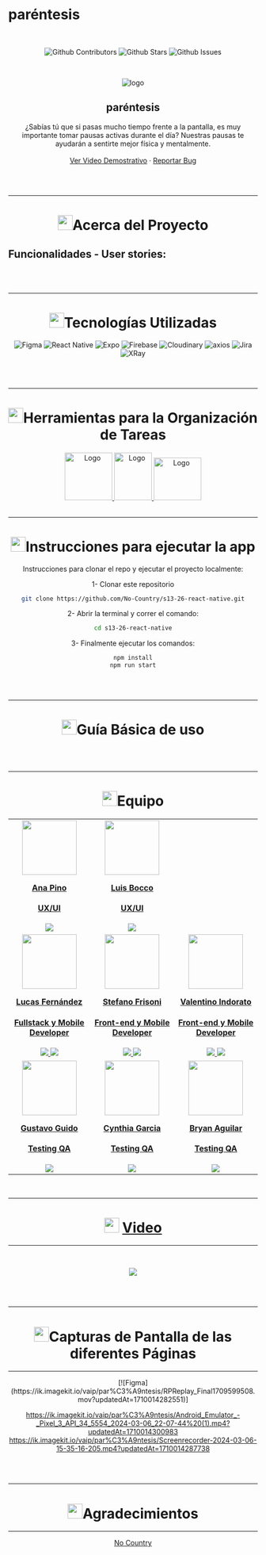 # paréntesis

<!-- add image by url -->
<br />

<div align="center">

![Github Contributors](https://img.shields.io/github/contributors/No-Country/s13-26-react-native)
![Github Stars](https://img.shields.io/github/stars/No-Country/s13-26-react-native)
![Github Issues](https://img.shields.io/github/issues-raw/No-Country/s13-26-react-native)


<br />
<div align="center">

  ![logo](https://ik.imagekit.io/vaip/par%C3%A9ntesis/par%C3%A9ntesisImg.png?updatedAt=1710011167571)

<h2 align="center">paréntesis</h2>

  <p align=center">
  ¿Sabías tú que si pasas mucho tiempo frente a la pantalla, es muy importante tomar pausas activas durante el día?
  Nuestras pausas te ayudarán a sentirte mejor física y mentalmente.
    <br />
    <br />
    <a href="" target="_blank">Ver Video Demostrativo</a>
    ·
    <a href="https://github.com/No-Country/s13-26-react-native/issues" target="_blank">Reportar Bug</a>
  </p>
</div>

<br>
<br>
<hr>
<h1 align="center"> 
<img src="https://media2.giphy.com/media/4ZrRpqbSaWoyZYRoCd/giphy.gif" width="30px">Acerca del Proyecto
</h1>


<h2 align='left'>Funcionalidades - User stories:</h2>


<br>
<br>
<hr>
<h1 align="center"> 
<img src="https://media0.giphy.com/media/uhQuegHFqkVYuFMXMQ/giphy.gif" width="30px">Tecnologías Utilizadas
</h1>

![Figma](https://img.shields.io/static/v1?style=for-the-badge&message=Figma&color=4169E1&logo=Figma&logoColor=fff&label=)
![React Native](https://img.shields.io/badge/react_native-%2320232a.svg?style=for-the-badge&logo=react&logoColor=FFFFFF&label=)
![Expo](https://img.shields.io/static/v1?style=for-the-badge&message=Expo&color=339933&logo=Expo&logoColor=FFFFFF&label=)
![Firebase](https://img.shields.io/static/v1?style=for-the-badge&message=Firebase&color=4169E1&logo=Firebase&logoColor=FFFFFF&label=)
![Cloudinary](https://img.shields.io/static/v1?style=for-the-badge&message=Cloudinary&color=4169E1&logo=Cloudinary&logoColor=FFFFFF&label=)
![axios](https://img.shields.io/static/v1?style=for-the-badge&message=axios&color=008CDD&logo=axios&logoColor=FFFFFF&label=)
![Jira](https://img.shields.io/badge/jira-%230A0FFF.svg?style=for-the-badge&logo=jira&logoColor=white)
![XRay](https://img.shields.io/badge/XRay-%230A0FFF.svg?style=for-the-badge&logo=XRay&logoColor=white)

<br>
<br>
<hr>
<h1 align="center"> 
<img src="https://media2.giphy.com/media/Lqo3UBlXeHwZDoebKX/giphy.gif" width="30px">Herramientas para la Organización de Tareas
</h1>

<a href="https://trello.com/b/Q0G3my8O/sb-klinika" target="_blank">
  <img src="https://cdn.jsdelivr.net/gh/devicons/devicon/icons/trello/trello-plain-wordmark.svg" alt="Logo" width="96" height="96">
</a>

<a href="https://www.nocountry.tech/" target="_blank">
  <img src="https://cdn.jsdelivr.net/gh/devicons/devicon/icons/slack/slack-original.svg" alt="Logo" width="76" height="96">
</a>

<a href="https://discord.gg/Zj2GmPwg" target="_blank">
  <img src="https://img.icons8.com/color/480/discord-new-logo.png" alt="Logo" width="96" height="86">
</a>


<br>
<br>
<hr>
<h1 align="center"> 
<img src="https://media1.giphy.com/media/QvpqIQAAl66EfoTJj8/giphy.gif" width="30px">Instrucciones para ejecutar la app
</h1>

Instrucciones para clonar el repo y ejecutar el proyecto localmente: 

1- Clonar este repositorio
   ```sh
   git clone https://github.com/No-Country/s13-26-react-native.git
   ```

2- Abrir la terminal y correr el comando:
  ```sh
  cd s13-26-react-native
  ```
3- Finalmente ejecutar los comandos:
  ```sh
  npm install
  npm run start
  ```

<br>
<br>
<hr>
<h1 align="center"> 
<img src="https://media4.giphy.com/media/v1.Y2lkPTc5MGI3NjExN2lvcWx2Ynpia3BjYnk3Yzlvdmw1cnBjdHI3cm5uY3QzenM1enNibiZlcD12MV9pbnRlcm5hbF9naWZfYnlfaWQmY3Q9cw/igPDtkfSJZMFwE0LP8/giphy.gif" width="30px">Guía Básica de uso
</h1>



<br>
<br>

<hr>
<h1 align="center"> 
<img src="https://media1.giphy.com/media/gF2m2JOyGReppog8hU/giphy.gif" width="30px">Equipo
</h1>

<table>
<tr>
    <td>
      <div align="center">
        <a href="https://www.linkedin.com/in/maria-paz-kitroser-6362b029/" target="_blank" rel="author">
          <img width="110" src="https://media.licdn.com/dms/image/D4E35AQGsVA_UZynihw/profile-framedphoto-shrink_800_800/0/1693170770028?e=1710619200&v=beta&t=eQkjzwpzkHvheoXD4mgnmj6ETmKC9rDpMBTiRBiLP5w"/>
        </a>
        <a href="https://www.linkedin.com/in/anapinamore/" target="_blank" rel="author">
          <h4 style="margin-top: 1rem;">Ana Pino</h4>
          <h4 style="margin-top: 1rem;">UX/UI</h4>
        </a>
        <a href="https://www.linkedin.com/in/anapinamore/" target="_blank">
          <img src="https://img.shields.io/badge/linkedin%20-%230077B5.svg?&style=for-the-badge&logo=linkedin&logoColor=white"/>
        </a>
      </div>
    </td>
    <td>
      <div align="center">
        <a href="https://www.linkedin.com/in/luisboccoux/" target="_blank" rel="author">
          <img width="110" src="https://media.licdn.com/dms/image/D4D35AQG402tlmfXxug/profile-framedphoto-shrink_800_800/0/1666380104396?e=1710622800&v=beta&t=y3jkBP6VTHJ1lQMzzWvQ9OLU7pt_BDgVG8sinvIwvQ8"/>
        </a>
        <a href="https://www.linkedin.com/in/luisboccoux/" target="_blank" rel="author">
          <h4 style="margin-top: 1rem;">Luis Bocco</h4>
          <h4 style="margin-top: 1rem;">UX/UI</h4>
        </a>
        <a href="https://www.linkedin.com/in/luisboccoux/" target="_blank">
          <img src="https://img.shields.io/badge/linkedin%20-%230077B5.svg?&style=for-the-badge&logo=linkedin&logoColor=white"/>
        </a>
      </div>
    </td>
    </tr> 
    <tr>
    <td>
      <div align="center">
        <a href="https://github.com/lucasferdal" target="_blank" rel="author">
          <img width="110" src="https://media.licdn.com/dms/image/D4D03AQE212QsbF-Y0A/profile-displayphoto-shrink_800_800/0/1665362296944?e=1715212800&v=beta&t=GJfS_o1_GwrKnXGlLnwRxQmsME1Pj6N80jCgTkQf1KY"/>
        </a>
        <a href="https://github.com/lucasferdal" target="_blank" rel="author">
          <h4 style="margin-top: 1rem;">Lucas Fernández</h4>
          <h4 style="margin-top: 1rem;">Fullstack y Mobile Developer</h4>
        </a>
        <a href="https://github.com/lucasferdal" target="_blank">
          <img src="https://img.shields.io/static/v1?style=for-the-badge&message=GitHub&color=172B4D&logo=GitHub&logoColor=FFFFFF&label="/>
        </a>
        <a href="https://www.linkedin.com/in/lucas-fern%C3%A1ndez-137186243/" target="_blank">
          <img src="https://img.shields.io/badge/linkedin%20-%230077B5.svg?&style=for-the-badge&logo=linkedin&logoColor=white"/>
        </a>
      </div>
    </td>
    <td>
      <div align="center">
        <a href="https://www.linkedin.com/in/stefanofrisoni/" target="_blank" rel="author">
          <img width="110" src="https://avatars.githubusercontent.com/u/114129849?v=4"/>
        </a>
        <a href="https://github.com/fanofrisoni" target="_blank" rel="author">
          <h4 style="margin-top: 1rem;">Stefano Frisoni </h4>
          <h4 style="margin-top: 1rem;">Front-end y Mobile Developer</h4>
        </a>
        <a href="https://github.com/fanofrisoni" target="_blank">
          <img src="https://img.shields.io/static/v1?style=for-the-badge&message=GitHub&color=172B4D&logo=GitHub&logoColor=FFFFFF&label="/>
        </a>
        <a href="https://www.linkedin.com/in/stefanofrisoni/" target="_blank">
          <img src="https://img.shields.io/badge/linkedin%20-%230077B5.svg?&style=for-the-badge&logo=linkedin&logoColor=white"/>
        </a>
      </div>
    </td>
    <td>
      <div align="center">
        <a href="https://ar.linkedin.com/in/valentino-indorato" target="_blank" rel="author">
          <img width="110" src="https://media.licdn.com/dms/image/D4D03AQFO_xIBwippuw/profile-displayphoto-shrink_800_800/0/1696368972194?e=1715212800&v=beta&t=u-glF2v9ITTCOtN7YWq4Va3OXsO66qGAS-84T27PCM8"/>
        </a>
        <a href="https://github.com/ValentinoIndorato" target="_blank" rel="author">
          <h4 style="margin-top: 1rem;">Valentino Indorato</h4>
          <h4 style="margin-top: 1rem;">Front-end y Mobile Developer</h4>
        </a>
        <a href="https://github.com/ValentinoIndorato" target="_blank">
          <img src="https://img.shields.io/static/v1?style=for-the-badge&message=GitHub&color=172B4D&logo=GitHub&logoColor=FFFFFF&label="/>
        </a>
        <a href="https://ar.linkedin.com/in/valentino-indorato" target="_blank">
          <img src="https://img.shields.io/badge/linkedin%20-%230077B5.svg?&style=for-the-badge&logo=linkedin&logoColor=white"/>
        </a>
      </div>
    </td>        
   </tr>
    <tr>
    <td>
      <div align="center">
        <a href="https://www.linkedin.com/in/gustavo-guido-ab604812b/" target="_blank" rel="author">
          <img width="110" src="https://media.licdn.com/dms/image/C4E03AQEU0rgooBod4Q/profile-displayphoto-shrink_800_800/0/1535927224757?e=1715212800&v=beta&t=CYi0a0fXejfpPmOWHU79mCH9ddwXQP_zal5d-lbsHTU"/>
        </a>
        <a href="https://www.linkedin.com/in/gustavo-guido-ab604812b/" target="_blank" rel="author">
          <h4 style="margin-top: 1rem;">Gustavo Guido</h4>
          <h4 style="margin-top: 1rem;">Testing QA
</h4>
        </a>       
        <a href="https://www.linkedin.com/in/gustavo-guido-ab604812b/" target="_blank">
          <img src="https://img.shields.io/badge/linkedin%20-%230077B5.svg?&style=for-the-badge&logo=linkedin&logoColor=white"/>
        </a>
      </div>
    </td>
    <td>
      <div align="center">
        <a href="https://www.linkedin.com/in/cynthia-garciaok/" target="_blank" rel="author">
          <img width="110" src="https://media.licdn.com/dms/image/D5603AQGji5lqYW2uiw/profile-displayphoto-shrink_800_800/0/1700623483152?e=1715212800&v=beta&t=cT97xhzNYDLl0zMkEL7loYNsNJbOufF3vvzKE6kXz5Q"/>
        </a>
        <a href="https://www.linkedin.com/in/cynthia-garciaok/" target="_blank" rel="author">
          <h4 style="margin-top: 1rem;">Cynthia Garcia</h4>
          <h4 style="margin-top: 1rem;">Testing QA
</h4>
        </a>      
        <a href="https://www.linkedin.com/in/cynthia-garciaok/" target="_blank">
          <img src="https://img.shields.io/badge/linkedin%20-%230077B5.svg?&style=for-the-badge&logo=linkedin&logoColor=white"/>
        </a>
      </div>
    </td>
    <td>
      <div align="center">
        <a href="https://www.linkedin.com/in/bryan-aguilar29/" target="_blank" rel="author">
          <img width="110" src="https://media.licdn.com/dms/image/D4E35AQEYmJ0BzmJ9Kw/profile-framedphoto-shrink_800_800/0/1705089623581?e=1710622800&v=beta&t=IV48EiQPK5lzGlVCq6rIWr2rl6moudfSYstTKHSy3nc"/>
        </a>
        <a href="https://www.linkedin.com/in/bryan-aguilar29/" target="_blank" rel="author">
          <h4 style="margin-top: 1rem;">Bryan Aguilar
 </h4>
          <h4 style="margin-top: 1rem;">Testing QA
</h4>
        </a>       
        <a href="https://www.linkedin.com/in/bryan-aguilar29/" target="_blank">
          <img src="https://img.shields.io/badge/linkedin%20-%230077B5.svg?&style=for-the-badge&logo=linkedin&logoColor=white"/>
        </a>
      </div>
    </td>
  </tr>
</table>

<br>
<hr>
<h1 align="center"> 
<img src="https://media0.giphy.com/media/odMfXhzCqknOCYrNdU/giphy.gif" width="30px">
<a href="" target="_blank" rel="noopener noreferrer">Video</a>
</h1>
<hr>
<br>

<p align="center"><a href="" target="_blank" rel="noopener noreferrer"><img src="./images/video.png"/></a></p>

<br>
<br>

<hr>
<h1 align="center"> 
<img src="https://media1.giphy.com/media/xcFJX6T9z2iqiB9Ud9/giphy.gif" width="30px">Capturas de Pantalla de las diferentes Páginas
</h1>
<hr>
[![Figma](https://ik.imagekit.io/vaip/par%C3%A9ntesis/RPReplay_Final1709599508.mov?updatedAt=1710014282551)]

https://ik.imagekit.io/vaip/par%C3%A9ntesis/Android_Emulator_-_Pixel_3_API_34_5554_2024-03-06_22-07-44%20(1).mp4?updatedAt=1710014300983
https://ik.imagekit.io/vaip/par%C3%A9ntesis/Screenrecorder-2024-03-06-15-35-16-205.mp4?updatedAt=1710014287738


<br>
<br>
<hr>
<h1 align="center"> 
<img src="https://media1.giphy.com/media/v1.Y2lkPTc5MGI3NjExbXliemQ4NzVmdXRxc3FyM3RjN2F2NzQ5MmRwZnJxa2VrZDBncjhtbiZlcD12MV9pbnRlcm5hbF9naWZfYnlfaWQmY3Q9cw/sa5tk2gi3G1MSmy1vY/giphy.gif" width="30px">Agradecimientos
</h1>
<hr>


[No Country](https://www.nocountry.tech/)